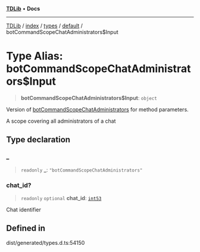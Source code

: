 [**TDLib**](../../../../../../README.md) • **Docs**

***

[TDLib](../../../../../../modules.md) / [index](../../../../../README.md) / [types](../../../README.md) / [default](../README.md) / botCommandScopeChatAdministrators$Input

# Type Alias: botCommandScopeChatAdministrators$Input

> **botCommandScopeChatAdministrators$Input**: `object`

Version of [botCommandScopeChatAdministrators](botCommandScopeChatAdministrators.md) for method parameters.

A scope covering all administrators of a chat

## Type declaration

### \_

> `readonly` **\_**: `"botCommandScopeChatAdministrators"`

### chat\_id?

> `readonly` `optional` **chat\_id**: [`int53`](int53.md)

Chat identifier

## Defined in

dist/generated/types.d.ts:54150

